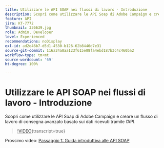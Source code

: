 ```yaml
---
title: Utilizzare le API SOAP nei flussi di lavoro - Introduzione
description: Scopri come utilizzare le API Soap di Adobe Campaign e creare un flusso di lavoro di consegna avanzato basato sui dati ricevuti tramite l’API.
feature: API
jira: KT-7772
thumbnail: 336639.jpg
role: Admin, Developer
level: Experienced
recommendations: noDisplay
exl-id: ad2e46b7-d5d1-4530-b126-62b8446d7e31
source-git-commit: 116a24a8aa123f615e08fa4ebd187b3c4c460ba2
workflow-type: tm+mt
source-wordcount: '69'
ht-degree: 100%

---
```


# Utilizzare le API SOAP nei flussi di lavoro - Introduzione

Scopri come utilizzare le API Soap di Adobe Campaign e creare un flusso di lavoro di consegna avanzato basato sui dati ricevuti tramite l’API.

>[!VIDEO](https://video.tv.adobe.com/v/3438343?quality=12&learn=on&captions=ita){transcript=true}

Prossimo video: [Passaggio 1: Guida introduttiva alle API SOAP](/help/tutorial-use-soap-apis/get-started-with-soap-apis.md)
